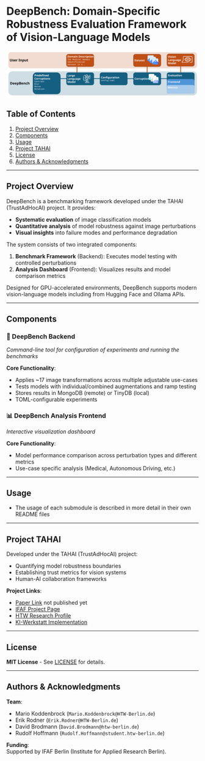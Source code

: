 # DeepBench: Domain-Specific Robustness Evaluation Framework of Vision-Language Models 

![DeepBench Flowchart](resources/fig_1.svg)  


## Table of Contents
1. [Project Overview](#project-overview)  
2. [Components](#components)  
5. [Usage](#usage)  
6. [Project TAHAI](#project-tahai)  
7. [License](#license)  
8. [Authors & Acknowledgments](#authors--acknowledgments)  

---

## Project Overview  
DeepBench is a benchmarking framework developed under the TAHAI (TrustAdHocAI) project.
It provides:  

- **Systematic evaluation** of image classification models  
- **Quantitative analysis** of model robustness against image perturbations  
- **Visual insights** into failure modes and performance degradation  

The system consists of two integrated components:  
1. **Benchmark Framework** (Backend): Executes model testing with controlled perturbations  
2. **Analysis Dashboard** (Frontend): Visualizes results and model comparison metrics  

Designed for GPU-accelerated environments, DeepBench supports modern vision-language models including from Hugging Face and Ollama APIs.

---

## Components  

### 🚀 DeepBench Backend  
*Command-line tool for configuration of experiments and running the benchmarks*  

**Core Functionality**:  
- Applies ~17 image transformations across multiple adjustable use-cases  
- Tests models with individual/combined augmentations and ramp testing  
- Stores results in MongoDB (remote) or TinyDB (local)
- TOML-configurable experiments  


### 📊 DeepBench Analysis Frontend  
*Interactive visualization dashboard*  

**Core Functionality**:  
- Model performance comparison across perturbation types and different metrics 
- Use-case specific analysis (Medical, Autonomous Driving, etc.)  

---

## Usage   
- The usage of each submodule is described in more detail in their own README files  

---

## Project TAHAI  
Developed under the TAHAI (TrustAdHocAI) project:  
- Quantifying model robustness boundaries  
- Establishing trust metrics for vision systems  
- Human-AI collaboration frameworks  

**Project Links**:  
- [Paper Link](https://www.overleaf.com/) not published yet
- [IFAF Project Page](https://www.ifaf-berlin.de/projekte/tahai/)  
- [HTW Research Profile](https://www.htw-berlin.de/forschung/online-forschungskatalog/projekte/projekt/?eid=3418)  
- [KI-Werkstatt Implementation](https://kiwerkstatt.f2.htw-berlin.de/projekte/tahai)  

---

## License  
**MIT License** - See [LICENSE](LICENSE) for details.

---

## Authors & Acknowledgments  
**Team**:  
- Mario Koddenbrock (`Mario.Koddenbrock@HTW-Berlin.de`)  
- Erik Rodner (`Erik.Rodner@HTW-Berlin.de`)  
- David Brodmann (`David.Brodmann@htw-berlin.de`)  
- Rudolf Hoffmann (`Rudolf.Hoffmann@student.htw-berlin.de`)  

**Funding**:  
Supported by IFAF Berlin (Institute for Applied Research Berlin).
